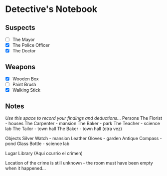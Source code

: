 # Detective's Notebook

## Suspects
- [ ] The Mayor
- [X] The Police Officer
- [X] The Doctor

## Weapons
- [X] Wooden Box
- [ ] Paint Brush
- [X] Walking Stick

## Notes
*Use this space to record your findings and deductions...*
Persons
The Florist - houses
The Carpenter - mansion
The Baker - park
The Teacher - science lab
The Tailor - town hall 
The Baker - town hall (otra vez)

Objects
Silver Watch - mansion
Leather Gloves - garden
Antique Compass - pond
Glass Bottle - science lab

Lugar
Library (Aqui ocurrio el crimen)

Location of the crime is still unknown - the room must have been empty when it happened...
